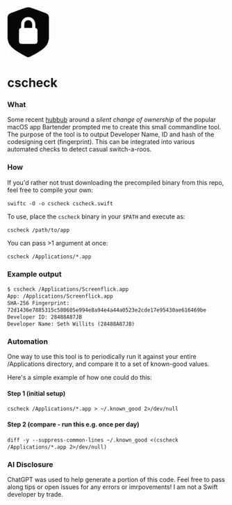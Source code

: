 <img src="./icon.png" width=96 />

# cscheck

### What

Some recent [hubbub][1] around a _silent change of ownership_ of the popular macOS app Bartender prompted me to create this small commandline tool. The purpose of the tool is to output Developer Name, ID and hash of the codesigning cert (fingerprint). This can be integrated into various automated checks to detect casual switch-a-roos.

### How

If you'd rather not trust downloading the precompiled binary from this repo, feel free to compile your own:

```
swiftc -O -o cscheck cscheck.swift
```

To use, place the `cscheck` binary in your `$PATH` and execute as:

```
cscheck /path/to/app
```

You can pass >1 argument at once:

```
cscheck /Applications/*.app
```

### Example output

```
$ cscheck /Applications/Screenflick.app
App: /Applications/Screenflick.app
SHA-256 Fingerprint: 72d1436e7885315c580605e994e8a94e4a44a0523e2cde17e95430ae616469be
Developer ID: 28488A87JB
Developer Name: Seth Willits (28488A87JB)
```

### Automation

One way to use this tool is to periodically run it against your entire /Applications directory, and compare it to a set of known-good values.

Here's a simple example of how one could do this:

#### Step 1 (initial setup)
```
cscheck /Applications/*.app > ~/.known_good 2>/dev/null
```
#### Step 2 (compare - run this e.g. once per day)
```
diff -y --suppress-common-lines ~/.known_good <(cscheck /Applications/*.app 2>/dev/null)
```

### AI Disclosure

ChatGPT was used to help generate a portion of this code. Feel free to pass along tips or open issues for any errors or imrpovements! I am not a Swift developer by trade.

[1]: https://news.ycombinator.com/item?id=40584606
